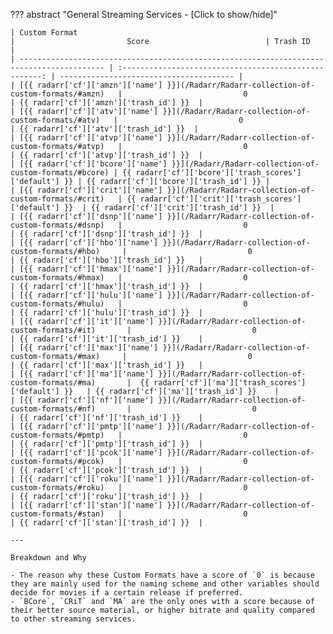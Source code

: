 <!-- markdownlint-disable MD041-->
??? abstract "General Streaming Services - [Click to show/hide]"

    | Custom Format                                                                             |                         Score                          | Trash ID                                |
    | ----------------------------------------------------------------------------------------- | :----------------------------------------------------: | --------------------------------------- |
    | [{{ radarr['cf']['amzn']['name'] }}](/Radarr/Radarr-collection-of-custom-formats/#amzn)   |                           0                            | {{ radarr['cf']['amzn']['trash_id'] }}  |
    | [{{ radarr['cf']['atv']['name'] }}](/Radarr/Radarr-collection-of-custom-formats/#atv)   |                           0                            | {{ radarr['cf']['atv']['trash_id'] }}  |
    | [{{ radarr['cf']['atvp']['name'] }}](/Radarr/Radarr-collection-of-custom-formats/#atvp)   |                           0                            | {{ radarr['cf']['atvp']['trash_id'] }}  |
    | [{{ radarr['cf']['bcore']['name'] }}](/Radarr/Radarr-collection-of-custom-formats/#bcore) | {{ radarr['cf']['bcore']['trash_scores']['default'] }} | {{ radarr['cf']['bcore']['trash_id'] }} |
    | [{{ radarr['cf']['crit']['name'] }}](/Radarr/Radarr-collection-of-custom-formats/#crit)   | {{ radarr['cf']['crit']['trash_scores']['default'] }}  | {{ radarr['cf']['crit']['trash_id'] }}  |
    | [{{ radarr['cf']['dsnp']['name'] }}](/Radarr/Radarr-collection-of-custom-formats/#dsnp)   |                           0                            | {{ radarr['cf']['dsnp']['trash_id'] }}  |
    | [{{ radarr['cf']['hbo']['name'] }}](/Radarr/Radarr-collection-of-custom-formats/#hbo)     |                           0                            | {{ radarr['cf']['hbo']['trash_id'] }}   |
    | [{{ radarr['cf']['hmax']['name'] }}](/Radarr/Radarr-collection-of-custom-formats/#hmax)   |                           0                            | {{ radarr['cf']['hmax']['trash_id'] }}  |
    | [{{ radarr['cf']['hulu']['name'] }}](/Radarr/Radarr-collection-of-custom-formats/#hulu)   |                           0                            | {{ radarr['cf']['hulu']['trash_id'] }}  |
    | [{{ radarr['cf']['it']['name'] }}](/Radarr/Radarr-collection-of-custom-formats/#it)       |                           0                            | {{ radarr['cf']['it']['trash_id'] }}    |
    | [{{ radarr['cf']['max']['name'] }}](/Radarr/Radarr-collection-of-custom-formats/#max)     |                           0                            | {{ radarr['cf']['max']['trash_id'] }}   |
    | [{{ radarr['cf']['ma']['name'] }}](/Radarr/Radarr-collection-of-custom-formats/#ma)       |  {{ radarr['cf']['ma']['trash_scores']['default'] }}   | {{ radarr['cf']['ma']['trash_id'] }}    |
    | [{{ radarr['cf']['nf']['name'] }}](/Radarr/Radarr-collection-of-custom-formats/#nf)       |                           0                            | {{ radarr['cf']['nf']['trash_id'] }}    |
    | [{{ radarr['cf']['pmtp']['name'] }}](/Radarr/Radarr-collection-of-custom-formats/#pmtp)   |                           0                            | {{ radarr['cf']['pmtp']['trash_id'] }}  |
    | [{{ radarr['cf']['pcok']['name'] }}](/Radarr/Radarr-collection-of-custom-formats/#pcok)   |                           0                            | {{ radarr['cf']['pcok']['trash_id'] }}  |
    | [{{ radarr['cf']['roku']['name'] }}](/Radarr/Radarr-collection-of-custom-formats/#roku)   |                           0                            | {{ radarr['cf']['roku']['trash_id'] }}  |
    | [{{ radarr['cf']['stan']['name'] }}](/Radarr/Radarr-collection-of-custom-formats/#stan)   |                           0                            | {{ radarr['cf']['stan']['trash_id'] }}  |

    ---

    Breakdown and Why

    - The reason why these Custom Formats have a score of `0` is because they are mainly used for the naming scheme and other variables should decide for movies if a certain release if preferred.
    - `BCore`, `CRiT` and `MA` are the only ones with a score because of their better source material, or higher bitrate and quality compared to other streaming services.
<!-- markdownlint-enable MD041-->
